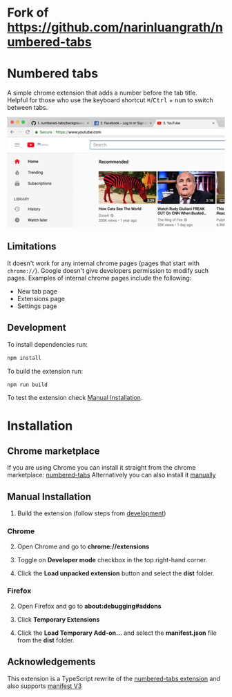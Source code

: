 # Fork of https://github.com/narinluangrath/numbered-tabs

# Numbered tabs

A simple chrome extension that adds a number before the tab title.  
Helpful for those who use the keyboard shortcut <kbd>⌘</kbd>/<kbd>Ctrl</kbd> + <kbd>num</kbd>
to switch between tabs.

![example-image](screenshot.png)

## Limitations

It doesn't work for any internal chrome pages (pages that start with `chrome://`). Google doesn't give developers permission to modify such pages.
Examples of internal chrome pages include the following:

- New tab page
- Extensions page
- Settings page

## Development

To install dependencies run:

```sh
npm install
```

To build the extension run:

```sh
npm run build
```

To test the extension check [Manual Installation](#manual-installation).

# Installation

## Chrome marketplace

If you are using Chrome you can install it straight from the chrome marketplace: [numbered-tabs](https://chrome.google.com/webstore/detail/oiofagafohgjohjimdgaggjabocbhckl)
Alternatively you can also install it [manually](#manual-installation)

## Manual Installation

1. Build the extension (follow steps from [development](#development))

### Chrome

2. Open Chrome and go to **chrome://extensions**

3. Toggle on **Developer mode** checkbox in the top right-hand corner.

4. Click the **Load unpacked extension** button and select the **dist** folder.

### Firefox

2. Open Firefox and go to **about:debugging#addons**

3. Click **Temporary Extensions**

4. Click the **Load Temporary Add-on…** and select the **manifest.json** file from the **dist** folder.

## Acknowledgements

This extension is a TypeScript rewrite of the [numbered-tabs extension](https://github.com/narinluangrath/numbered-tabs) and also supports [manifest V3](https://developer.chrome.com/docs/extensions/mv3/intro)
